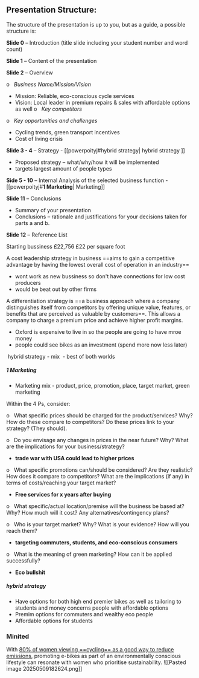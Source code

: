 ## Presentation Structure:

The structure of the presentation is up to you, but as a guide, a possible structure is:

**Slide 0** – Introduction (title slide including your student number and word count)

**Slide 1** – Content of the presentation

**Slide 2** – Overview

o   *Business Name/Mission/Vision*
- Mission: Reliable, eco-conscious cycle services
- Vision: Local leader in premium repairs & sales with affordable options as well
o   *Key competitors*

o   *Key opportunities and challenges*
- Cycling trends, green transport incentives
- Cost of living crisis 

**Slide 3 - 4** – Strategy - [[powerpoityj#hybrid strategy| hybrid strategy ]]

- Proposed strategy – what/why/how it will be implemented
- targets largest amount of people types

**Side 5 - 10** – Internal Analysis of the selected business function - [[powerpoityj#**1 Marketing**| Marketing]]

**Slide 11** – Conclusions

- Summary of your presentation
- Conclusions – rationale and justifications for your decisions taken for parts a and b.

**Slide 12** – Reference List




Starting bussiness 
£22,756
£22 per square foot



A cost leadership strategy in business ==aims to gain a competitive advantage by having the lowest overall cost of operation in an industry==
- wont work as new bussiness so don't have connections for low cost  producers
- would be beat out by other firms

A differentiation strategy is ==a business approach where a company distinguishes itself from competitors by offering unique value, features, or benefits that are perceived as valuable by customers==. This allows a company to charge a premium price and achieve higher profit margins.
- Oxford is expensive to live in so the people are going to have mroe money
- people could see bikes as an investment (spend more now less later)

 hybrid strategy - mix
 - best of both worlds 


##### 1 Marketing
- Marketing mix - product, price, promotion, place, target market, green marketing

Within the 4 Ps, consider:

o   What specific prices should be charged for the product/services? Why? How do these compare to competitors? Do these prices link to your strategy? (They should).

o   Do you envisage any changes in prices in the near future? Why? What are the implications for your business/strategy?
- **trade war with USA could lead to higher prices** 

o   What specific promotions can/should be considered? Are they realistic? How does it compare to competitors? What are the implications (if any) in terms of costs/reaching your target market?
- **Free services for x years after buying** 

o   What specific/actual location/premise will the business be based at? Why? How much will it cost? Any alternatives/contingency plans?

o   Who is your target market? Why? What is your evidence? How will you reach them?
- **targeting commuters, students, and eco-conscious consumers**

o   What is the meaning of green marketing? How can it be applied successfully?
- **Eco bullshit**



##### hybrid strategy 
- Have options for both high end premier bikes as well as tailoring to students and money concerns people with affordable options 
- Premim options for commuters and wealthy eco people
- Affordable options for students 






### Minited

With [80% of women viewing ==cycling== as a good way to reduce emissions](https://clients.mintel.com/content/report/cycling-uk-2024?fromSearch=%3Ffreetext%3Dcycling%26last_filter%3Dcategory%26resultPosition%3D1#workspace_SpacesStore_71003c87-7fbd-4d23-b1f4-c7e8e59a4387), promoting e-bikes as part of an environmentally conscious lifestyle can resonate with women who prioritise sustainability.
![[Pasted image 20250509182624.png]]

